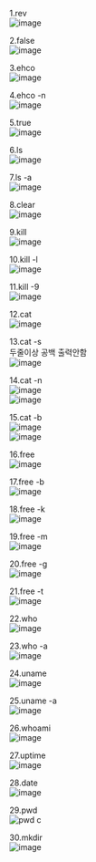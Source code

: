 

1.rev    
![image](https://github.com/ojingjing/Sys-Programming/assets/48702158/98312ed4-e20c-41ec-96ec-ca2ca49500f8)     

2.false   
![image](https://github.com/ojingjing/Sys-Programming/assets/48702158/27ef378a-1366-40f5-9d08-d181e33ae9e0)  
 
3.ehco         
![image](https://github.com/ojingjing/Sys-Programming/assets/48702158/aa98c5ef-4860-492c-963f-f5fc2bfefda4)    

4.ehco -n     
![image](https://github.com/ojingjing/Sys-Programming/assets/48702158/243a4d00-d53d-4dd6-bf8b-42c949d06305)    

5.true       
![image](https://github.com/ojingjing/Sys-Programming/assets/48702158/1333aa84-509f-4163-9c64-6597ae2ff0ab)     
 
6.ls     
![image](https://github.com/ojingjing/Sys-Programming/assets/48702158/4f53c8f5-8c67-47f0-842e-d37e2bac6b42)     

7.ls -a      
![image](https://github.com/ojingjing/Sys-Programming/assets/48702158/e7ef45f9-b87d-435d-b0bb-3ac4a7aaf74c)      

8.clear     
![image](https://github.com/ojingjing/Sys-Programming/assets/48702158/eb63815a-9090-428c-8529-c9e56e6ac6a0)     
 
9.kill    
![image](https://github.com/ojingjing/Sys-Programming/assets/48702158/0c9709cb-4ffd-456f-a590-e44b62dde608)    

10.kill -l  
![image](https://github.com/ojingjing/Sys-Programming/assets/48702158/ab381fee-33d8-4840-a7dd-5254c5f77277)

11.kill -9   
![image](https://github.com/ojingjing/Sys-Programming/assets/48702158/eb808ba0-787d-49f7-b0db-bb5859d1e650)     

12.cat     
![image](https://github.com/ojingjing/Sys-Programming/assets/48702158/9d556696-0cc8-49de-a266-303919ea267d)    

13.cat -s    
두줄이상 공백 출력안함        
![image](https://github.com/ojingjing/Sys-Programming/assets/48702158/4cdde851-796b-4808-9e5c-ea9bd9121859)     

14.cat -n        
![image](https://github.com/ojingjing/Sys-Programming/assets/48702158/0ec99665-88cf-4774-916c-928b27ff23dc)      
![image](https://github.com/ojingjing/Sys-Programming/assets/48702158/c2b36f1c-ecdc-4774-8f4a-c8c7a358b372)        

15.cat -b      
![image](https://github.com/ojingjing/Sys-Programming/assets/48702158/75b0ef36-974c-4d3c-a9e1-79885b244c36)     
![image](https://github.com/ojingjing/Sys-Programming/assets/48702158/07396eb9-ff3e-47d5-beef-3d1e6e85ae20)        

16.free     
![image](https://github.com/ojingjing/Sys-Programming/assets/48702158/256cbc23-0a80-4f5f-a08f-059431c4639c)   

17.free -b    
![image](https://github.com/ojingjing/Sys-Programming/assets/48702158/47aa5e7f-5c21-4719-b031-1fabdee54128)    

18.free -k   
![image](https://github.com/ojingjing/Sys-Programming/assets/48702158/21eb282b-e4a4-4728-b986-e7bc0b38e4da)   

19.free -m      
![image](https://github.com/ojingjing/Sys-Programming/assets/48702158/9d62bbe1-e69c-487b-89e0-7b2061a99605)   

20.free -g    
![image](https://github.com/ojingjing/Sys-Programming/assets/48702158/66f9df5e-8431-43d3-bdac-9d6be98881a4)   

21.free -t    
![image](https://github.com/ojingjing/Sys-Programming/assets/48702158/bbe3ce14-a436-40fa-85be-362095425342)   

22.who    
![image](https://github.com/ojingjing/Sys-Programming/assets/48702158/4e7abea4-21e3-4b9b-b638-a7799f681e58)   

23.who -a       
![image](https://github.com/ojingjing/Sys-Programming/assets/48702158/ebeeb373-a4bd-479c-ae0f-66503d0fa690)    
 
24.uname     
![image](https://github.com/ojingjing/Sys-Programming/assets/48702158/79daf85b-5103-4b18-bc5d-e713aa624fd7)    

25.uname -a    
![image](https://github.com/ojingjing/Sys-Programming/assets/48702158/a91f9947-34b6-4923-a1e8-98bb79c49066)    

26.whoami     
![image](https://github.com/ojingjing/Sys-Programming/assets/48702158/fe77b7ad-ebe1-4b23-90b5-f883b95db909)     
 
27.uptime       
![image](https://github.com/ojingjing/Sys-Programming/assets/48702158/22876902-e673-4fe6-a667-7bf14900a968)     


28.date      
![image](https://github.com/ojingjing/Sys-Programming/assets/48702158/0caa4de3-57db-4222-8bcc-8f077fdf49d3)    
 
29.pwd        
![pwd c](https://github.com/ojingjing/Sys-Programming/assets/48702158/4fa54fde-5782-4b6c-993a-10b4d28e8b34)      


30.mkdir       
![image](https://github.com/ojingjing/Sys-Programming/assets/48702158/db28035b-c86f-4880-85be-d0a2f31e7e29)

